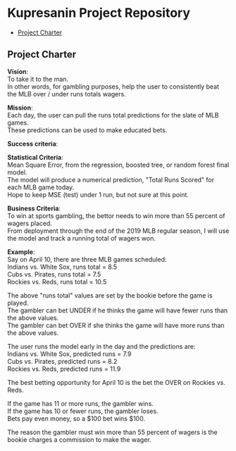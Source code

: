 # Kupresanin Project Repository

<!-- toc -->

- [Project Charter](#project-charter)

<!-- tocstop -->

## Project Charter 

**Vision**:  
To take it to the man.  
In other words, for gambling purposes, help the user to consistently beat the MLB over / under runs totals wagers.  

**Mission**:  
Each day, the user can pull the runs total predictions for the slate of MLB games.  
These predictions can be used to make educated bets.

**Success criteria**:  

**Statistical Criteria**:  
Mean Square Error, from the regression, boosted tree, or random forest final model.  
The model will produce a numerical prediction, "Total Runs Scored" for each MLB game today.  
Hope to keep MSE (test) under 1 run, but not sure at this point.  

**Business Criteria**:  
To win at sports gambling, the bettor needs to win more than 55 percent of wagers placed.  
From deployment through the end of the 2019 MLB regular season, I will use the model and track a running total of wagers won.  

**Example**:  
Say on April 10, there are three MLB games scheduled:  
Indians vs. White Sox, runs total = 8.5  
Cubs vs. Pirates, runs total = 7.5  
Rockies vs. Reds, runs total = 10.5  

The above "runs total" values are set by the bookie before the game is played.  
The gambler can bet UNDER if he thinks the game will have fewer runs than the above values.  
The gambler can bet OVER if she thinks the game will have more runs than the above values.  

The user runs the model early in the day and the predictions are:  
Indians vs. White Sox, predicted runs = 7.9  
Cubs vs. Pirates, predicted runs = 8.2  
Rockies vs. Reds, predicted runs = 11.9  

The best betting opportunity for April 10 is the bet the OVER on Rockies vs. Reds.  

If the game has 11 or more runs, the gambler wins.  
If the game has 10 or fewer runs, the gambler loses.  
Bets pay even money, so a $100 bet wins $100.  

The reason the gambler must win more than 55 percent of wagers is the bookie charges a commission to make the wager.  



 




